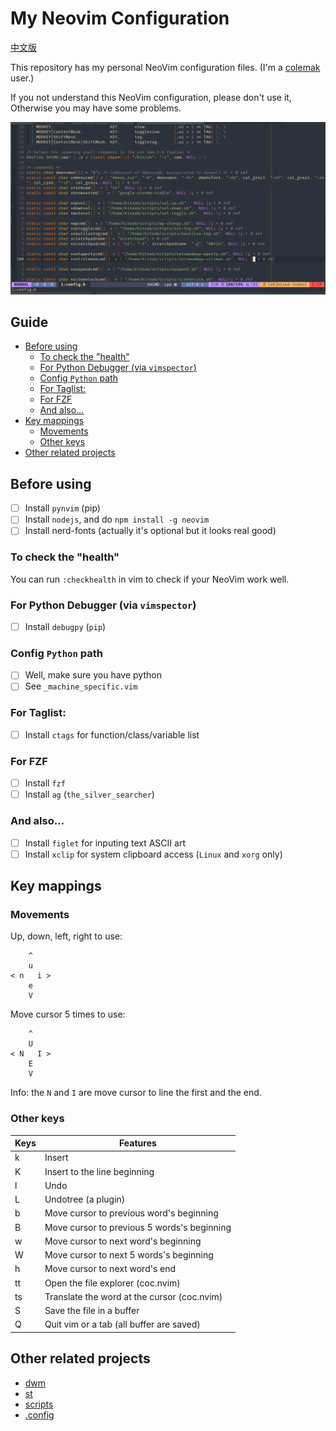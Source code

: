 # My Neovim Configuration

[中文版](./README_cn.md)

This repository has my personal NeoVim configuration files. (I'm a [colemak](https://www.colemak.com) user.)

If you not understand this NeoVim configuration, please don't use it, Otherwise you may have some problems.

![](./screenshots/1.png)

## Guide

<!-- TOC GFM -->

* [Before using](#before-using)
	- [To check the "health"](#to-check-the-health)
	- [For Python Debugger (via `vimspector`)](#for-python-debugger-via-vimspector)
	- [Config `Python` path](#config-python-path)
	- [For Taglist:](#for-taglist)
	- [For FZF](#for-fzf)
	- [And also...](#and-also)
* [Key mappings](#key-mappings)
	- [Movements](#movements)
	- [Other keys](#other-keys)
* [Other related projects](#other-related-projects)

<!-- /TOC -->

## Before using

- [ ] Install `pynvim` (pip)
- [ ] Install `nodejs`, and do `npm install -g neovim`
- [ ] Install nerd-fonts (actually it's optional but it looks real good)

### To check the "health"

You can run `:checkhealth` in vim to check if your NeoVim work well.

### For Python Debugger (via `vimspector`)
- [ ] Install `debugpy` (`pip`)

### Config `Python` path
- [ ] Well, make sure you have python
- [ ] See `_machine_specific.vim`

### For Taglist:
- [ ] Install `ctags` for function/class/variable list

### For FZF
- [ ] Install `fzf`
- [ ] Install `ag` (`the_silver_searcher`)

### And also...
- [ ] Install `figlet` for inputing text ASCII art
- [ ] Install `xclip` for system clipboard access (`Linux` and `xorg` only)

## Key mappings

### Movements

Up, down, left, right to use:

```
    ^
    u
< n   i >
    e
    V
```

Move cursor 5 times to use:

```
    ^
    U
< N   I >
    E
    V
```
Info: the `N` and `I` are move cursor to line the first and the end.

### Other keys

| Keys | Features                                    |
|------|---------------------------------------------|
| k    | Insert                                      |
| K    | Insert to the line beginning                |
| l    | Undo                                        |
| L    | Undotree (a plugin)                         |
| b    | Move cursor to previous word's beginning    |
| B    | Move cursor to previous 5 words's beginning |
| w    | Move cursor to next word's beginning        |
| W    | Move cursor to next 5 words's beginning     |
| h    | Move cursor to next word's end              |
| tt   | Open the file explorer (coc.nvim)           |
| ts   | Translate the word at the cursor (coc.nvim) |
| S    | Save the file in a buffer                   |
| Q    | Quit vim or a tab (all buffer are saved)    |

## Other related projects

- [dwm](https://github.com/KiteAB/dwm)
- [st](https://github.com/KiteAB/st)
- [scripts](https://github.com/KiteAB/scripts)
- [.config](https://github.com/KiteAB/.config)
